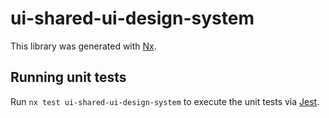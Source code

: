 # ui-shared-ui-design-system

This library was generated with [Nx](https://nx.dev).

## Running unit tests

Run `nx test ui-shared-ui-design-system` to execute the unit tests via [Jest](https://jestjs.io).
